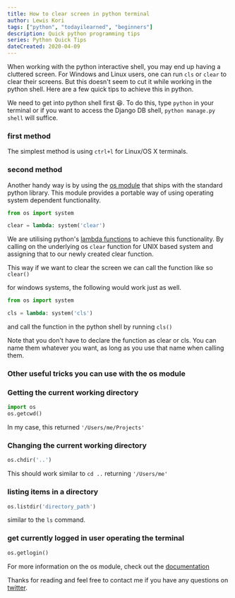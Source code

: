 ```yaml
---
title: How to clear screen in python terminal
author: Lewis Kori
tags: ["python", "todayilearned", "beginners"]
description: Quick python programming tips
series: Python Quick Tips
dateCreated: 2020-04-09
---
```


When working with the python interactive shell, you may end up having a cluttered screen. For Windows and Linux users, one can run `cls` or `clear` to clear their screens. But this doesn't seem to cut it while working in the python shell. Here are a few quick tips to achieve this in python.

We need to get into python shell first 😆. To do this, type `python` in your terminal or if you want to access the Django DB shell, `python manage.py shell` will suffice.

### first method

The simplest method is using `ctrl+l` for Linux/OS X terminals.

### second method

Another handy way is by using the [os module](https://docs.python.org/3/library/os.html) that ships with the standard python library. This module provides a portable way of using operating system dependent functionality.

```python
from os import system

clear = lambda: system('clear')
```

We are utilising python's [lambda functions](https://www.w3schools.com/python/python_lambda.asp) to achieve this functionality. By calling on the underlying os `clear` function for UNIX based system and assigning that to our newly created clear function.

This way if we want to clear the screen we can call the function like so `clear()`

for windows systems, the following would work just as well.

```python
from os import system

cls = lambda: system('cls')
```

and call the function in the python shell by running `cls()`

Note that you don't have to declare the function as clear or cls. You can name them whatever you want, as long as you use that name when calling them.

### Other useful tricks you can use with the os module

### Getting the current working directory

```python
import os
os.getcwd()
```

In my case, this returned `'/Users/me/Projects'`

### Changing the current working directory

```python
os.chdir('..')
```

This should work similar to `cd ..` returning `'/Users/me'`

### listing items in a directory

```python
os.listdir('directory_path')
```

similar to the `ls` command.

### get currently logged in user operating the terminal

```python
os.getlogin()
```

For more information on the os module, check out the [documentation](https://docs.python.org/3/library/os.html)

Thanks for reading and feel free to contact me if you have any questions on [twitter](https://twitter.com/lewis_kihiu).
